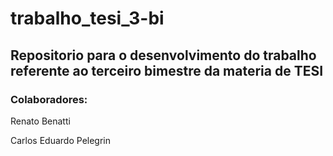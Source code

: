 # trabalho_tesi_3-bi
## Repositorio para o desenvolvimento do trabalho referente ao terceiro bimestre da materia de TESI

### Colaboradores:

Renato Benatti

Carlos Eduardo Pelegrin

